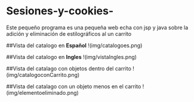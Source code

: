 # Sesiones-y-cookies-
Este pequeño programa es una pequeña web echa con jsp y java sobre la adición y eliminación de estilográficos al un carrito

##Vista del catalogo en **Español**
!(img/catalogoes.png)  


##Vista del catalogo en **Ingles**
!(img/vistaIngles.png)  


##Vista del catalago con objetos dentro del carrito
!(img/catalogoconCarrito.png)  


##Vista del catalago con un objeto menos en el carrito
!(img/elementoeliminado.png)

